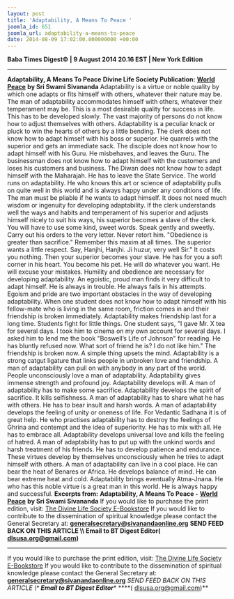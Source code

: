 ```yaml
---
layout: post
title: 'Adaptability, A Means To Peace '
joomla_id: 651
joomla_url: adaptability-a-means-to-peace
date: 2014-08-09 17:02:00.000000000 +00:00
---
```

**Baba Times Digest© | 9 August 2014 20.16 EST | New York Edition**
* * *  
 **Adaptability, A Means To Peace**
 **Divine Life Society Publication:** [**World Peace**](http://www.dlshq.org/discourse/may2009.htm) **by Sri Swami Sivananda**
Adaptability is a virtue or noble quality by which one adapts or fits himself with others, whatever their nature may be. The man of adaptability accommodates himself with others, whatever their temperament may be. This is a most desirable quality for success in life. This has to be developed slowly. The vast majority of persons do not know how to adjust themselves with others. Adaptability is a peculiar knack or pluck to win the hearts of others by a little bending.
The clerk does not know how to adapt himself with his boss or superior. He quarrels with the superior and gets an immediate sack. The disciple does not know how to adapt himself with his Guru. He misbehaves, and leaves the Guru. The businessman does not know how to adapt himself with the customers and loses his customers and business. The Diwan does not know how to adapt himself with the Maharajah. He has to leave the State Service. The world runs on adaptability. He who knows this art or science of adaptability pulls on quite well in this world and is always happy under any conditions of life.
The man must be pliable if he wants to adapt himself. It does not need much wisdom or ingenuity for developing adaptability. If the clerk understands well the ways and habits and temperament of his superior and adjusts himself nicely to suit his ways, his superior becomes a slave of the clerk. You will have to use some kind, sweet words. Speak gently and sweetly. Carry out his orders to the very letter. Never retort him. "Obedience is greater than sacrifice." Remember this maxim at all times. The superior wants a little respect. Say, Hanjhi, Hanjhi. Ji huzur, very well Sir." It costs you nothing. Then your superior becomes your slave. He has for you a soft corner in his heart. You become his pet. He will do whatever you want. He will excuse your mistakes. Humility and obedience are necessary for developing adaptability. An egoistic, proud man finds it very difficult to adapt himself. He is always in trouble. He always fails in his attempts. Egoism and pride are two important obstacles in the way of developing adaptability.
When one student does not know how to adapt himself with his fellow-mate who is living in the same room, friction comes in and their friendship is broken immediately. Adaptability makes friendship last for a long time. Students fight for little things. One student says, "I gave Mr. X tea for several days. I took him to cinema on my own account for several days. I asked him to lend me the book "Boswell’s Life of Johnson" for reading. He has bluntly refused now. What sort of friend he is? I do not like him." The friendship is broken now. A simple thing upsets the mind. Adaptability is a strong catgut ligature that links people in unbroken love and friendship. A man of adaptability can pull on with anybody in any part of the world. People unconsciously love a man of adaptability. Adaptability gives immense strength and profound joy. Adaptability develops will.
A man of adaptability has to make some sacrifice. Adaptability develops the spirit of sacrifice. It kills selfishness. A man of adaptability has to share what he has with others. He has to bear insult and harsh words. A man of adaptability develops the feeling of unity or oneness of life. For Vedantic Sadhana it is of great help. He who practises adaptability has to destroy the feelings of Ghrina and contempt and the idea of superiority. He has to mix with all. He has to embrace all. Adaptability develops universal love and kills the feeling of hatred.
A man of adaptability has to put up with the unkind words and harsh treatment of his friends. He has to develop patience and endurance. These virtues develop by themselves unconsciously when he tries to adapt himself with others. A man of adaptability can live in a cool place. He can bear the heat of Benares or Africa. He develops balance of mind. He can bear extreme heat and cold. Adaptability brings eventually Atma-Jnana. He who has this noble virtue is a great man in this world. He is always happy and successful.
 **Excerpts from:**  **Adaptability, A Means To Peace -** [**World Peace**](http://www.dlshq.org/discourse/may2009.htm) **by Sri Swami Sivananda**
 If you would like to purchase the print edition, visit: [The Divine Life Society E-Bookstore](http://www.dlshq.org/download/download.htm)
If you would like to contribute to the dissemination of spiritual knowledge please contact the General Secretary at: [](mailto:%20%3Cscript%20type=%27text/javascript%27%3E%20%3C%21--%20var%20prefix%20=%20%27ma%27%20+%20%27il%27%20+%20%27to%27;%20var%20path%20=%20%27hr%27%20+%20%27ef%27%20+%20%27=%27;%20var%20addy57016%20=%20%27generalsecretary%27%20+%20%27@%27;%20addy57016%20=%20addy57016%20+%20%27sivanandaonline%27%20+%20%27.%27%20+%20%27org%27;%20document.write%28%27%3Ca%20%27%20+%20path%20+%20%27%5C%27%27%20+%20prefix%20+%20%27:%27%20+%20addy57016%20+%20%27%5C%27%3E%27%29;%20document.write%28addy57016%29;%20document.write%28%27%3C%5C/a%3E%27%29;%20//--%3E%5Cn%20%3C/script%3E%3Cscript%20type=%27text/javascript%27%3E%20%3C%21--%20document.write%28%27%3Cspan%20style=%5C%27display:%20none;%5C%27%3E%27%29;%20//--%3E%20%3C/script%3EThis%20email%20address%20is%20being%20protected%20from%20spambots.%20You%20need%20JavaScript%20enabled%20to%20view%20it.%20%3Cscript%20type=%27text/javascript%27%3E%20%3C%21--%20document.write%28%27%3C/%27%29;%20document.write%28%27span%3E%27%29;%20//--%3E%20%3C/script%3E?subject=Contribution%20to%20Dissemination%20of%20Spiritual%20Knowledge)**[generalsecretary@sivanandaonline.org](mailto:generalsecretary@sivanandaonline.org)**
**SEND FEED BACK ON THIS ARTICLE \\\ Email to BT Digest Editor[](mailto:%20%3Cscript%20type=%27text/javascript%27%3E%20%3C%21--%20var%20prefix%20=%20%27ma%27%20+%20%27il%27%20+%20%27to%27;%20var%20path%20=%20%27hr%27%20+%20%27ef%27%20+%20%27=%27;%20var%20addy72654%20=%20%27dlsusa.org%27%20+%20%27@%27;%20addy72654%20=%20addy72654%20+%20%27gmail%27%20+%20%27.%27%20+%20%27com%27;%20document.write%28%27%3Ca%20%27%20+%20path%20+%20%27%5C%27%27%20+%20prefix%20+%20%27:%27%20+%20addy72654%20+%20%27%5C%27%3E%27%29;%20document.write%28addy72654%29;%20document.write%28%27%3C%5C/a%3E%27%29;%20//--%3E%5Cn%20%3C/script%3E%3Cscript%20type=%27text/javascript%27%3E%20%3C%21--%20document.write%28%27%3Cspan%20style=%5C%27display:%20none;%5C%27%3E%27%29;%20//--%3E%20%3C/script%3EThis%20email%20address%20is%20being%20protected%20from%20spambots.%20You%20need%20JavaScript%20enabled%20to%20view%20it.%20%3Cscript%20type=%27text/javascript%27%3E%20%3C%21--%20document.write%28%27%3C/%27%29;%20document.write%28%27span%3E%27%29;%20//--%3E%20%3C/script%3E?subject=DLS%20Posts)( [dlsusa.org@gmail.com](mailto:dlsusa.org@gmail.com))**
* * *
  
If you would like to purchase the print edition, visit: [The Divine Life Society E-Bookstore](http://www.dlshq.org/download/download.htm)
If you would like to contribute to the dissemination of spiritual knowledge please contact the General Secretary at: **[generalsecretary@sivanandaonline.org](mailto:generalsecretary@sivanandaonline.org)**
**SEND FEED BACK ON THIS ARTICLE \\\**  **Email to BT Digest Editor**** [](mailto:%20%3Cscript%20type=%27text/javascript%27%3E%20%3C%21--%20var%20prefix%20=%20%27ma%27%20+%20%27il%27%20+%20%27to%27;%20var%20path%20=%20%27hr%27%20+%20%27ef%27%20+%20%27=%27;%20var%20addy72654%20=%20%27dlsusa.org%27%20+%20%27@%27;%20addy72654%20=%20addy72654%20+%20%27gmail%27%20+%20%27.%27%20+%20%27com%27;%20document.write%28%27%3Ca%20%27%20+%20path%20+%20%27%5C%27%27%20+%20prefix%20+%20%27:%27%20+%20addy72654%20+%20%27%5C%27%3E%27%29;%20document.write%28addy72654%29;%20document.write%28%27%3C%5C/a%3E%27%29;%20//--%3E%5Cn%20%3C/script%3E%3Cscript%20type=%27text/javascript%27%3E%20%3C%21--%20document.write%28%27%3Cspan%20style=%5C%27display:%20none;%5C%27%3E%27%29;%20//--%3E%20%3C/script%3EThis%20email%20address%20is%20being%20protected%20from%20spambots.%20You%20need%20JavaScript%20enabled%20to%20view%20it.%20%3Cscript%20type=%27text/javascript%27%3E%20%3C%21--%20document.write%28%27%3C/%27%29;%20document.write%28%27span%3E%27%29;%20//--%3E%20%3C/script%3E?subject=DLS%20Posts)****( [dlsusa.org@gmail.com](mailto:dlsusa.org@gmail.com))**  
